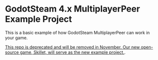 # GodotSteam 4.x MultiplayerPeer Example Project
This is a basic example of how GodotSteam MultiplayerPeer can work in your game.

[This repo is deprecated and will be removed in November.  Our new open-source game, Skillet, will serve as the new example project.](https://github.com/GodotSteam/Skillet).
